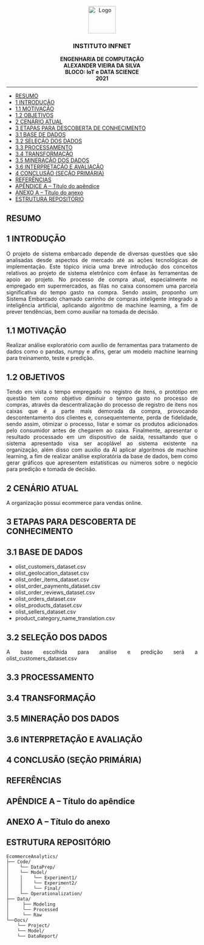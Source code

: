<p align="center">
  <a href="https://example.com/">
    <img src="https://via.placeholder.com/72" alt="Logo" 
width=72 height=72>
  </a>

  <h3 align="center">INSTITUTO INFNET</h3>

  <p align="center">
    <strong>ENGENHARIA DE COMPUTAÇÃO</strong>
    <br>
    <strong>ALEXANDER VIEIRA DA SILVA</strong>
    <br>
    <strong>BLOCO: IoT e DATA SCIENCE</strong>
    <br>
    <strong>2021</strong>
  </p>
</p>

****

- [RESUMO](#resumo)
- [1 INTRODUÇÃO](#1-introdução)
- [1.1 MOTIVAÇÃO](#11-motivação)
- [1.2 OBJETIVOS](#12-objetivos)
- [2 CENÁRIO ATUAL](#2-cenário-atual)
- [3 ETAPAS PARA DESCOBERTA DE CONHECIMENTO](#3-etapas-para-descoberta-de-conhecimento)
- [3.1 BASE DE DADOS](#31-base-de-dados)
- [3.2 SELEÇÃO DOS DADOS](#32-seleção-dos-dados)
- [3.3 PROCESSAMENTO](#33-processamento)
- [3.4 TRANSFORMAÇÃO](#34-transformação)
- [3.5 MINERAÇÃO DOS DADOS](#35-mineração-dos-dados)
- [3.6 INTERPRETAÇÃO E AVALIAÇÃO](#36-interpretação-e-avaliação)
- [4 CONCLUSÃO (SEÇÃO PRIMÁRIA)](#4-conclusão-seção-primária)
- [REFERÊNCIAS](#referências)
- [APÊNDICE A – Título do apêndice](#apêndice-a--título-do-apêndice)
- [ANEXO A – Título do anexo](#anexo-a--título-do-anexo)
- [ESTRUTURA REPOSITÓRIO](#estrutura-repositório)

## RESUMO

## 1 INTRODUÇÃO

<p style='text-align: justify;'>O projeto de sistema embarcado 
depende de diversas questões que são analisadas desde aspectos de 
mercado até as ações tecnológicas de implementação. Este tópico 
inicia uma breve introdução dos conceitos relativos ao projeto de 
sistema eletrônico com ênfase às ferramentas de apoio ao projeto. 
No processo de compra atual, especialmente no empregado em 
supermercados, as filas no caixa consomem uma parcela 
significativa do tempo gasto na compra. Sendo assim, proponho um 
Sistema Embarcado chamado carrinho de compras inteligente 
integrado a inteligência artificial, aplicando algoritmo de 
machine learning, a fim de prever tendências, bem como auxiliar na 
tomada de decisão.</p>

## 1.1 MOTIVAÇÃO

<p style='text-align: justify;'>Realizar análise exploratório com 
auxílio de ferramentas para tratamento de dados como o pandas, 
numpy e afins, gerar um modelo machine learning para treinamento, 
teste e predição.</p>

## 1.2 OBJETIVOS

<p style='text-align: justify;'>Tendo em vista o tempo empregado 
no registro de itens, o protótipo em questão tem como objetivo 
diminuir o tempo gasto no processo de compras, através da 
descentralização do processo de registro de itens nos caixas que é 
a parte mais demorada da compra, provocando descontentamento dos 
clientes e, consequentemente, perda de fidelidade, sendo assim, 
otimizar o processo, listar e somar os produtos adicionados pelo 
consumidor antes de chegarem ao caixa. Finalmente, apresentar o 
resultado processado em um dispositivo de saída, ressaltando que o 
sistema apresentado visa ser acoplável ao sistema existente na 
organização, além disso com auxílio da AI aplicar algoritmos de 
machine learning, a fim de realizar análise exploratória da base 
de dados, bem como gerar gráficos que apresentem estatísticas ou 
números sobre o negócio para predição e tomada de decisão.</p>

## 2 CENÁRIO ATUAL

A organização possui ecommerce para vendas online.

## 3 ETAPAS PARA DESCOBERTA DE CONHECIMENTO

## 3.1 BASE DE DADOS

- olist_customers_dataset.csv
- olist_geolocation_dataset.csv
- olist_order_items_dataset.csv
- olist_order_payments_dataset.csv
- olist_order_reviews_dataset.csv
- olist_orders_dataset.csv
- olist_products_dataset.csv
- olist_sellers_dataset.csv
- product_category_name_translation.csv
  
## 3.2 SELEÇÃO DOS DADOS

<p style='text-align: justify;'>A base escolhida para análise e 
predição será a olist_customers_dataset.csv</p>

## 3.3 PROCESSAMENTO

## 3.4 TRANSFORMAÇÃO

## 3.5 MINERAÇÃO DOS DADOS

## 3.6 INTERPRETAÇÃO E AVALIAÇÃO

## 4 CONCLUSÃO (SEÇÃO PRIMÁRIA)

## REFERÊNCIAS

## APÊNDICE A – Título do apêndice

## ANEXO A – Título do anexo

## ESTRUTURA REPOSITÓRIO

```text
EcommerceAnalytics/
├── Code/
│    └── DataPrep/
│    └── Model/
│    │    └── Experiment1/
│    │    └── Experiment2/
│    │    └── Final/
│    └── Operationalization/
├── Data/
│     ├── Modeling
│     └── Processed
│     └── Raw
└──Docs/
    └── Project/
    └── Model/
    └── DataReport/    
```